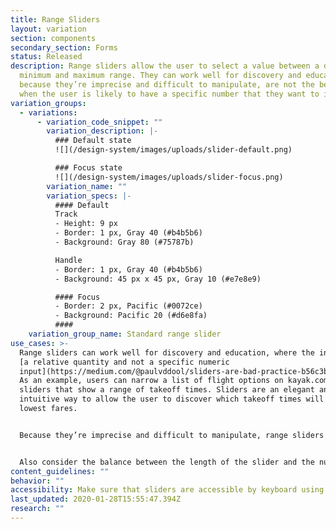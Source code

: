 ```yaml
---
title: Range Sliders
layout: variation
section: components
secondary_section: Forms
status: Released
description: Range sliders allow the user to select a value between a defined
  minimum and maximum range. They can work well for discovery and education, but
  because they’re imprecise and difficult to manipulate, are not the best choice
  when the user is likely to have a specific number that they want to input.
variation_groups:
  - variations:
      - variation_code_snippet: ""
        variation_description: |-
          ### Default state
          ![](/design-system/images/uploads/slider-default.png)

          ### Focus state
          ![](/design-system/images/uploads/slider-focus.png)
        variation_name: ""
        variation_specs: |-
          #### Default
          Track
          - Height: 9 px
          - Border: 1 px, Gray 40 (#b4b5b6)
          - Background: Gray 80 (#75787b)

          Handle
          - Border: 1 px, Gray 40 (#b4b5b6)
          - Background: 45 px x 45 px, Gray 10 (#e7e8e9)

          #### Focus
          - Border: 2 px, Pacific (#0072ce)
          - Background: Pacific 20 (#d6e8fa)
          #### 
    variation_group_name: Standard range slider
use_cases: >-
  Range sliders can work well for discovery and education, where the inputs are
  [a relative quantity and not a specific numeric
  input](https://medium.com/@paulvddool/sliders-are-bad-practice-b56c3b7a6e19).
  As an example, users can narrow a list of flight options on kayak.com with
  sliders that show a range of takeoff times. Sliders are an elegant and
  intuitive way to allow the user to discover which takeoff times will yield the
  lowest fares.


  Because they’re imprecise and difficult to manipulate, range sliders are not a good choice when the user is likely to have a specific number that they want to input. If you choose to implement a slider in this latter case, consider adding steppers or an input box as an alternative means of entering the same data. 


  Also consider the balance between the length of the slider and the number of data points it covers (the range, as well as how discrete the points are). The more points to choose from, the harder it is for the user to target a specific number.
content_guidelines: ""
behavior: ""
accessibility: Make sure that sliders are accessible by keyboard using the arrow keys.
last_updated: 2020-01-28T15:55:47.394Z
research: ""
---
```

